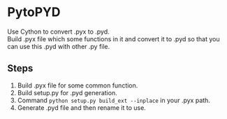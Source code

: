 # PytoPYD
Use Cython to convert .pyx to .pyd.<br>
Build .pyx file which some functions in it and convert it to .pyd so that you can use this .pyd with other .py file.
## Steps
1. Build .pyx file for some common function.
2. Build setup.py for .pyd generation.
3. Command `python setup.py build_ext --inplace` in your .pyx path.
4. Generate .pyd file and then rename it to use.
